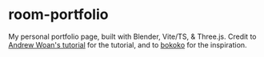 # room-portfolio

My personal portfolio page, built with Blender, Vite/TS, & Three.js. Credit to [Andrew Woan's tutorial](https://www.youtube.com/watch?v=rxTb9ys834w&t=5837s) for the tutorial, and to [bokoko](bokoko33.me) for the inspiration.

